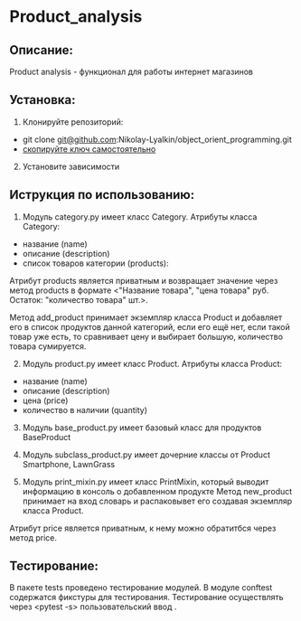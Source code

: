 # Product_analysis

## Описание:
Product analysis - функционал для работы интернет магазинов 

## Установка:
1. Клонируйте репозиторий:
- git clone git@github.com:Nikolay-Lyalkin/object_orient_programming.git
- [скопируйте ключ самостоятельно](https://github.com/Nikolay-Lyalkin/object_orient_programming)
2. Установите зависимости

## Иструкция по использованию:
1. Модуль category.py имеет класс Category.
Атрибуты класса Category:
- название (name)
- описание (description)
- список товаров категории (products):

Атрибут products  является приватным и возвращает значение через метод products в формате <"Название товара", "цена товара" руб. Остаток: "количество товара" шт.>.

Метод add_product принимает экземпляр класса Product и добавляет его в список продуктов данной категорий, если его ещё нет, если такой товар уже есть, то сравнивает цену и выбирает большую, количество товара сумируется.


2. Модуль product.py имеет класс Product.
Атрибуты класса Product:
- название (name)
- описание (description)
- цена (price)
- количество в наличии (quantity)

3. Модуль base_product.py имеет базовый класс для продуктов BaseProduct

4. Модуль subclass_product.py имеет дочерние классы от Product Smartphone, LawnGrass

5. Модуль print_mixin.py имеет класс PrintMixin, который выводит информацию в консоль о добавленном продукте
Метод new_product принимает на вход словарь и распаковывет его создавая экземпляр класса Product.

Атрибут price является приватным, к нему можно обратитбся через метод price.



## Тестирование:
В пакете tests проведено тестирование модулей.
В модуле conftest содержатся фикстуры для тестирования.
Тестирование осуществлять через <pytest -s> пользовательский ввод <y>.